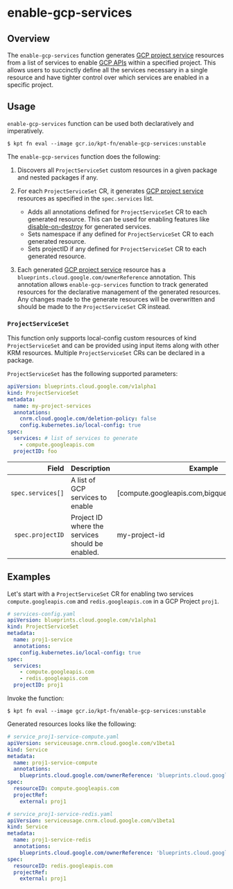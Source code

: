 # enable-gcp-services

## Overview

<!--mdtogo:Short-->

The `enable-gcp-services` function generates [GCP project service](https://cloud.google.com/config-connector/docs/reference/resource-docs/serviceusage/service)
resources from a list of services to enable [GCP APIs](https://cloud.google.com/apis) within a specified project. This allows users to succinctly define all
the services necessary in a single resource and have tighter control over which services are enabled in a specific project.

<!--mdtogo-->

<!--mdtogo:Long-->

## Usage

`enable-gcp-services` function can be used both declaratively and imperatively.

```shell
$ kpt fn eval --image gcr.io/kpt-fn/enable-gcp-services:unstable
```

The `enable-gcp-services` function does the following:

1. Discovers all `ProjectServiceSet` custom resources in a given package and nested packages if any.

1. For each `ProjectServiceSet` CR, it generates [GCP project service](https://cloud.google.com/config-connector/docs/reference/resource-docs/serviceusage/service) resources as specified in the `spec.services` list.
    * Adds all annotations defined for `ProjectServiceSet` CR to each generated resource. This can be used for enabling features like
[disable-on-destroy](https://cloud.google.com/config-connector/docs/reference/resource-docs/serviceusage/service#custom_resource_definition_properties) for generated services.
    * Sets namespace if any defined for `ProjectServiceSet` CR to each generated resource.
    * Sets projectID if any defined for `ProjectServiceSet` CR to each generated resource.
1. Each generated [GCP project service](https://cloud.google.com/config-connector/docs/reference/resource-docs/serviceusage/service) resource
has a `blueprints.cloud.google.com/ownerReference` annotation. This annotation allows `enable-gcp-services` function to
track generated resources for the declarative management of the generated resources. Any changes made to the generate resources will be overwritten and should be made to the `ProjectServiceSet` CR instead.

### `ProjectServiceSet`

This function only supports local-config custom resources of kind `ProjectServiceSet` and can be provided using input items along with other KRM resources. Multiple `ProjectServiceSet` CRs can be declared in a package.

`ProjectServiceSet` has the following supported parameters:

```yaml
apiVersion: blueprints.cloud.google.com/v1alpha1
kind: ProjectServiceSet
metadata:
  name: my-project-services
  annotations:
    cnrm.cloud.google.com/deletion-policy: false
    config.kubernetes.io/local-config: true
spec:
  services: # list of services to generate
    - compute.googleapis.com
  projectID: foo
```

| Field        |  Description | Example | Required
| -----------: |  ----------- | ----------- | -----------
`spec.services[]`    | A list of GCP services to enable | [compute.googleapis.com,bigquery.googleapis.com] | yes
`spec.projectID`   | Project ID where the services should be enabled. | my-project-id | no

<!--mdtogo-->

## Examples

<!--mdtogo:Examples-->

Let's start with a `ProjectServiceSet` CR for enabling two services `compute.googleapis.com` and `redis.googleapis.com` in a GCP Project `proj1`.

```yaml
# services-config.yaml
apiVersion: blueprints.cloud.google.com/v1alpha1
kind: ProjectServiceSet
metadata:
  name: proj1-service
  annotations:
    config.kubernetes.io/local-config: true
spec:
  services:
    - compute.googleapis.com
    - redis.googleapis.com
  projectID: proj1
```

Invoke the function:

```shell
$ kpt fn eval --image gcr.io/kpt-fn/enable-gcp-services:unstable
```

Generated resources looks like the following:

```yaml
# service_proj1-service-compute.yaml
apiVersion: serviceusage.cnrm.cloud.google.com/v1beta1
kind: Service
metadata:
  name: proj1-service-compute
  annotations:
    blueprints.cloud.google.com/ownerReference: 'blueprints.cloud.google.com/ProjectServiceSet/proj1-service'
spec:
  resourceID: compute.googleapis.com
  projectRef:
    external: proj1
```

```yaml
# service_proj1-service-redis.yaml
apiVersion: serviceusage.cnrm.cloud.google.com/v1beta1
kind: Service
metadata:
  name: proj1-service-redis
  annotations:
    blueprints.cloud.google.com/ownerReference: 'blueprints.cloud.google.com/ProjectServiceSet/proj1-service'
spec:
  resourceID: redis.googleapis.com
  projectRef:
    external: proj1
```

<!--mdtogo-->